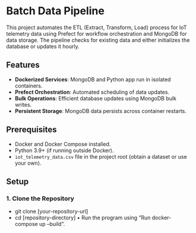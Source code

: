 # Batch Data Pipeline

This project automates the ETL (Extract, Transform, Load) process for IoT telemetry data using Prefect for workflow orchestration and MongoDB for data storage. The pipeline checks for existing data and either initializes the database or updates it hourly.

## Features
- **Dockerized Services**: MongoDB and Python app run in isolated containers.
- **Prefect Orchestration**: Automated scheduling of data updates.
- **Bulk Operations**: Efficient database updates using MongoDB bulk writes.
- **Persistent Storage**: MongoDB data persists across container restarts.

## Prerequisites
- Docker and Docker Compose installed.
- Python 3.9+ (if running outside Docker).
- `iot_telemetry_data.csv` file in the project root (obtain a dataset or use your own).

## Setup

### 1. Clone the Repository
* git clone [your-repository-url]
* cd [repository-directory]
• Run the program using ”Run docker-compose up –build”.
